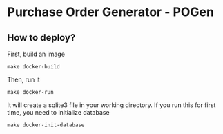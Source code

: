 # Purchase Order Generator - POGen

## How to deploy?

First, build an image
```
make docker-build
```

Then, run it
```
make docker-run
```

It will create a sqlite3 file in your working directory.
If you run this for first time, you need to initialize database
```
make docker-init-database
```
